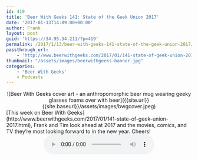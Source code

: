 ```yaml
---
id: 419
title: 'Beer With Geeks 141: State of the Geek Union 2017'
date: '2017-01-13T14:09:00+00:00'
author: Frank
layout: post
guid: 'https://34.95.34.211/?p=419'
permalink: /2017/1/13/beer-with-geeks-141-state-of-the-geek-union-2017/
passthrough_url:
    - 'http://www.beerwithgeeks.com/2017/01/141-state-of-geek-union-2017.html'
thumbnail: "/assets/images/beerwithgeeks-banner.jpg"
categories:
    - 'Beer With Geeks'
    - Podcasts
---
```

<div markdown="1" style="text-align: center;">
![Beer With Geeks cover art - an anthropomorphic beer mug wearing geeky glasses foams over with beer]({{site.url}}{{site.baseurl}}/assets/images/bwgcover.jpeg)
</div>
[This week on Beer With Geeks](http://www.beerwithgeeks.com/2017/01/141-state-of-geek-union-2017.html), Frank and Tim look ahead at 2017 and the movies, comics, and TV they’re most looking forward to in the new year. Cheers!

<div markdown="1" style="text-align: center;">
<audio controls>
  <source src="http://www.podtrac.com/pts/redirect.mp3/archive.org/download/BWG141/BWG141.mp3" type="audio/mpeg">
  Your browser does not support the audio element.
</audio>
</div>